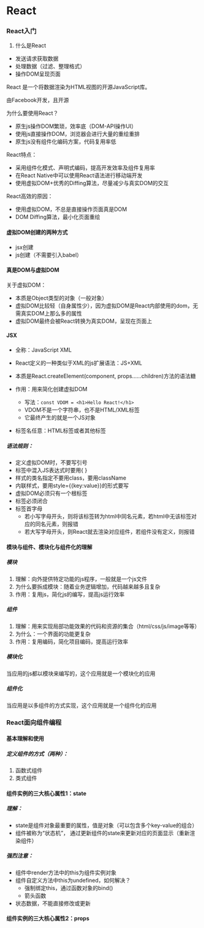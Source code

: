 # React

### React入门

1. 什么是React

- 发送请求获取数据
- 处理数据（过滤、整理格式）
- 操作DOM呈现页面

React 是一个将数据渲染为HTML视图的开源JavaScript库。

由Facebook开发，且开源

为什么要使用React？

- 原生js操作DOM繁琐，效率底（DOM-API操作UI）
- 使用js直接操作DOM，浏览器会进行大量的重绘重排
- 原生js没有组件化编码方案，代码复用率低

React特点：

- 采用组件化模式、声明式编码，提高开发效率及组件复用率
- 在React Native中可以使用React语法进行移动端开发
- 使用虚拟DOM+优秀的Diffing算法，尽量减少与真实DOM的交互

React高效的原因：

- 使用虚拟DOM，不总是直接操作页面真是DOM
- DOM Diffing算法，最小化页面重绘

#### 虚拟DOM创建的两种方式

- jsx创建
- js创建（不需要引入babel）

#### 真是DOM与虚拟DOM

关于虚拟DOM：

- 本质是Object类型的对象（一般对象）
- 虚拟DOM比较轻（自身属性少），因为虚拟DOM是React内部使用的dom，无需真实DOM上那么多的属性
- 虚拟DOM最终会被React转换为真实DOM，呈现在页面上

#### JSX

- 全称：JavaScript XML

- React定义的一种类似于XML的js扩展语法：JS+XML
- 本质是React.createElement(component, props......children)方法的语法糖
- 作用：用来简化创建虚拟DOM
  - 写法：`const VDOM = <h1>Hello React!</h1>`
  - VDOM不是一个字符串，也不是HTML/XML标签
  - 它最终产生的就是一个JS对象
- 标签名任意：HTML标签或者其他标签

##### 语法规则：

- 定义虚拟DOM时，不要写引号
- 标签中混入JS表达式时要用{ }
- 样式的类名指定不要用class，要用className
- 内联样式，要用style={{key:value}}的形式要写
- 虚拟DOM必须只有一个根标签
- 标签必须闭合
- 标签首字母
  - 若小写字母开头，则将该标签转为html中同名元素，若html中无该标签对应的同名元素，则报错
  - 若大写字母开头，则React就去渲染对应组件，若组件没有定义，则报错

#### 模块与组件、模块化与组件化的理解

##### 模块

1. 理解：向外提供特定功能的js程序，一般就是一个js文件
2. 为什么要拆成模块：随着业务逻辑增加，代码越来越多且复杂
3. 作用：复用js，简化js的编写，提高js运行效率

##### 组件

1. 理解：用来实现局部功能效果的代码和资源的集合（html/css/js/image等等）
2. 为什么：一个界面的功能更复杂
3. 作用：复用编码，简化项目编码，提高运行效率

##### 模块化

当应用的js都以模块来编写的，这个应用就是一个模块化的应用

##### 组件化

当应用是以多组件的方式实现，这个应用就是一个组件化的应用

### React面向组件编程

#### 基本理解和使用

##### 定义组件的方式（两种）：

1. 函数式组件
2. 类式组件

#### 组件实例的三大核心属性1：state

##### 理解：

- state是组件对象最重要的属性，值是对象（可以包含多个key-value的组合）
- 组件被称为“状态机”， 通过更新组件的state来更新对应的页面显示（重新渲染组件）

##### 强烈注意：

- 组件中render方法中的this为组件实例对象
- 组件自定义方法中this为undefined，如何解决？
  - 强制绑定this，通过函数对象的bind()
  - 箭头函数
- 状态数据，不能直接修改或更新

#### 组件实例的三大核心属性2：props